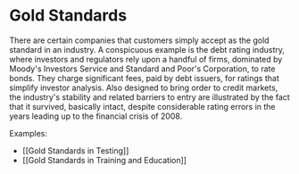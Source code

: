 # Gold Standards
There are certain companies that customers simply accept as the gold standard in an industry. A conspicuous example is the debt rating industry, where investors and regulators rely upon a handful of firms, dominated by Moody's Investors Service and Standard and Poor's Corporation, to rate bonds. They charge significant fees, paid by debt issuers, for ratings that simplify investor analysis. Also designed to bring order to credit markets, the industry's stability and related barriers to entry are illustrated by the fact that it survived, basically intact, despite considerable rating errors in the years leading up to the financial crisis of 2008.

Examples:
- [[Gold Standards in Testing]]
- [[Gold Standards in Training and Education]]


